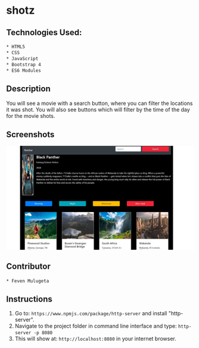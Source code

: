 # shotz

## Technologies Used:

    * HTML5 
    * CSS 
    * JavaScript 
    * Bootstrap 4 
    * ES6 Modules 


## Description 

You will see a movie with a search button, where you can filter the locations it was shot. You will also see buttons which will filter by the time of the day for the movie shots. 

## Screenshots
![Home Page Screenshot Image](images/wakanda.JPG)


## Contributor

    * Feven Mulugeta


## Instructions 

1. Go to: `https://www.npmjs.com/package/http-server` and install "http-server".  
2. Navigate to the project folder in command line interface and type: `http-server -p 8080`  
3. This will show at: `http://localhost:8080` in your internet browser. 
